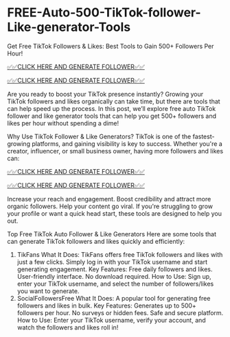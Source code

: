 # FREE-Auto-500-TikTok-follower-Like-generator-Tools
Get Free TikTok Followers & Likes: Best Tools to Gain 500+ Followers Per Hour!

[✅✅CLICK HERE AND GENERATE FOLLOWER✅✅](https://shorturl.at/IcHzD)

[✅✅CLICK HERE AND GENERATE FOLLOWER✅✅](https://shorturl.at/IcHzD)


Are you ready to boost your TikTok presence instantly? Growing your TikTok followers and likes organically can take time, but there are tools that can help speed up the process. In this post, we’ll explore free auto TikTok follower and like generator tools that can help you get 500+ followers and likes per hour without spending a dime!

Why Use TikTok Follower & Like Generators?
TikTok is one of the fastest-growing platforms, and gaining visibility is key to success. Whether you're a creator, influencer, or small business owner, having more followers and likes can:

[✅✅CLICK HERE AND GENERATE FOLLOWER✅✅](https://shorturl.at/IcHzD)

[✅✅CLICK HERE AND GENERATE FOLLOWER✅✅](https://shorturl.at/IcHzD)

Increase your reach and engagement.
Boost credibility and attract more organic followers.
Help your content go viral.
If you're struggling to grow your profile or want a quick head start, these tools are designed to help you out.

Top Free TikTok Auto Follower & Like Generators
Here are some tools that can generate TikTok followers and likes quickly and efficiently:

1. TikFans
What It Does: TikFans offers free TikTok followers and likes with just a few clicks. Simply log in with your TikTok username and start generating engagement.
Key Features:
Free daily followers and likes.
User-friendly interface.
No download required.
How to Use: Sign up, enter your TikTok username, and select the number of followers/likes you want to generate.
2. SocialFollowersFree
What It Does: A popular tool for generating free followers and likes in bulk.
Key Features:
Generates up to 500+ followers per hour.
No surveys or hidden fees.
Safe and secure platform.
How to Use: Enter your TikTok username, verify your account, and watch the followers and likes roll in!
